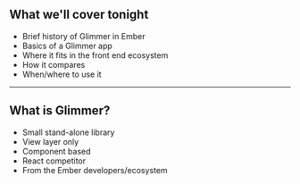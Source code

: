 ## What we'll cover tonight
 
- Brief history of Glimmer in Ember
- Basics of a Glimmer app
- Where it fits in the front end ecosystem
- How it compares
- When/where to use it

----

## What is Glimmer?

- Small stand-alone library
- View layer only
- Component based
- React competitor
- From the Ember developers/ecosystem